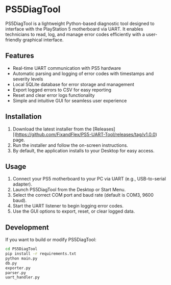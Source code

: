 # PS5DiagTool

PS5DiagTool is a lightweight Python-based diagnostic tool designed to interface with the PlayStation 5 motherboard via UART. It enables technicians to read, log, and manage error codes efficiently with a user-friendly graphical interface.

## Features

- Real-time UART communication with PS5 hardware
- Automatic parsing and logging of error codes with timestamps and severity levels
- Local SQLite database for error storage and management
- Export logged errors to CSV for easy reporting
- Reset and clear error logs functionality
- Simple and intuitive GUI for seamless user experience

## Installation

1. Download the latest installer from the [Releases][(https://github.com/FixandFlex/PS5-UART-Tool/releases/tag/v1.0.0) page.
2. Run the installer and follow the on-screen instructions.
3. By default, the application installs to your Desktop for easy access.

## Usage

1. Connect your PS5 motherboard to your PC via UART (e.g., USB-to-serial adapter).
2. Launch PS5DiagTool from the Desktop or Start Menu.
3. Select the correct COM port and baud rate (default is COM3, 9600 baud).
4. Start the UART listener to begin logging error codes.
5. Use the GUI options to export, reset, or clear logged data.

## Development

If you want to build or modify PS5DiagTool:

```bash
cd PS5DiagTool
pip install -r requirements.txt
python main.py
db.py
exporter.py
parser.py
uart_handler.py
